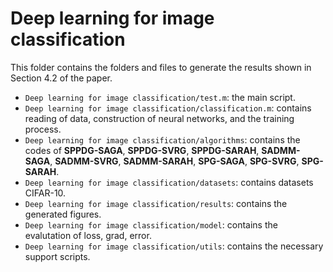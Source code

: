 # Deep learning for image classification
This folder contains the folders and files to generate the results shown in Section 4.2 of the paper.
- `Deep learning for image classification/test.m`:  the main script.
- `Deep learning for image classification/classification.m`:   contains reading of data, construction of neural networks, and the training process.
- `Deep learning for image classification/algorithms`:  contains the codes of **SPPDG-SAGA**, **SPPDG-SVRG**, **SPPDG-SARAH**, **SADMM-SAGA**, **SADMM-SVRG**, **SADMM-SARAH**, **SPG-SAGA**, **SPG-SVRG**, **SPG-SARAH**.
- `Deep learning for image classification/datasets`:  contains  datasets CIFAR-10.
- `Deep learning for image classification/results`:  contains the generated figures.
- `Deep learning for image classification/model`:  contains the evalutation of loss, grad, error.
- `Deep learning for image classification/utils`:  contains the necessary support scripts.
